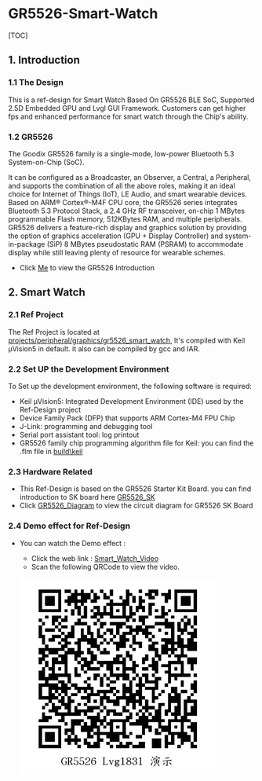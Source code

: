 # GR5526-Smart-Watch
[TOC]

## 1. Introduction



### 1.1 The Design

This is a  ref-design for Smart Watch Based On GR5526 BLE SoC, Supported 2.5D Embedded GPU and Lvgl GUI Framework. Customers can get higher fps and enhanced performance for smart watch through the Chip's ability.



### 1.2 GR5526

The Goodix GR5526 family is a single-mode, low-power Bluetooth 5.3 System-on-Chip (SoC). 

It can be configured as a Broadcaster, an Observer, a Central, a Peripheral, and supports the combination of all the above roles, making it an ideal choice for Internet of Things (IoT), LE Audio, and smart wearable devices.
Based on ARM® Cortex®-M4F CPU core, the GR5526 series integrates Bluetooth 5.3 Protocol Stack, a 2.4 GHz RF transceiver, on-chip 1 MBytes programmable Flash memory, 512KBytes RAM, and multiple peripherals. GR5526 delivers a feature-rich display and graphics solution by providing the option of graphics acceleration (GPU + Display Controller) and system-in-package (SiP) 8 MBytes pseudostatic RAM (PSRAM) to accommodate display while still leaving plenty of resource for wearable schemes.



- Click [Me](https://www.goodix.com/en/product/connectivity/ble/gr5526) to view the GR5526 Introduction



## 2. Smart Watch

### 2.1 Ref Project 

The Ref Project is located at [projects/peripheral/graphics/gr5526_smart_watch](projects/peripheral/graphics/gr5526_smart_watch), It's compiled with Keil µVision5 in default. it also can be compiled by gcc and IAR.



### 2.2 Set UP the Development Environment

 To Set up the development environment, the following software is required:

- Keil µVision5: Integrated Development Environment (IDE) used by the Ref-Design project
- Device Family Pack (DFP) that supports ARM Cortex-M4 FPU Chip
- J-Link: programming and debugging tool 
- Serial port assistant tool: log printout
- GR5526 family chip programming algorithm file for Keil: you can find the .flm file in [build\keil](build\keil)



### 2.3 Hardware Related

- This Ref-Design is based on the GR5526 Starter Kit Board. you can find introduction to SK board here [GR5526_SK](https://www.goodix.com/en/kit/gr5526_starter_kit)
- Click  [GR5526_Diagram](https://www.goodix.com/en/docview/GR5526-SK-BASIC-RevC_Rev.1.0?objectId=159&objectType=document&version=313) to view the circuit diagram for GR5526 SK Board 



### 2.4 Demo effect for Ref-Design 

- You can watch the Demo effect :

  - Click the web link : [Smart_Watch_Video](https://www.bilibili.com/video/BV1Re411X7P6/?share_source=copy_web&vd_source=253f7e2d634ff4f728c7e7bfa218f990)
  -  Scan the following QRCode to view the video. 

  ![](./resource/GR5526_Smart_Watch_Video.png) 





